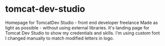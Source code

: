 # tomcat-dev-studio
Homepage for TomcatDev Studio - front end developer freelance
Made as light as possible - without using external libraries. 
It's landing page for Tomcat Dev Studio to show my credentials and skills. 
I'm using custom font I changed manually to match modified letters in logo. 

